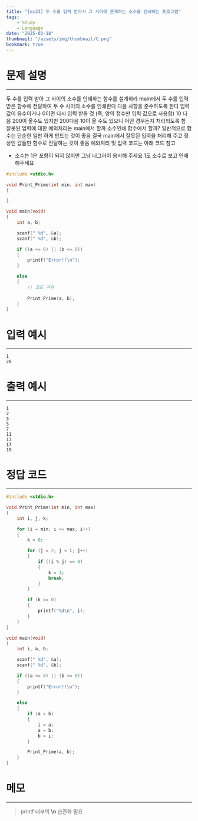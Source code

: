 ```yaml
---
title: "[ex33] 두 수를 입력 받아서 그 사이에 존재하는 소수를 인쇄하는 프로그램"
tags:
    - Study
    - Language
date: "2025-03-18"
thumbnail: "/assets/img/thumbnail/C.png"
bookmark: true
---
```

# 문제 설명
---
두 수를 입력 받아 그 사이의 소수를 인쇄하는 함수를 설계하라
main에서 두 수를 입력 받은 함수에 전달하여 두 수 사이의 소수를 인쇄한다
다음 사항을 준수하도록 한다
입력 값이 음수이거나 0이면 다시 입력 받을 것 (즉, 양의 정수만 입력 값으로 사용함)
10 다음 200이 올수도 있지만 200다음 10이 올 수도 있으니 어떤 경우든지 처리되도록 함
잘못된 입력에 대한 예외처리는 main에서 할까 소수인쇄 함수에서 할까?
일반적으로 함수는 단순한 일만 하게 만드는 것이 좋음
결국 main에서 잘못된 입력을 처리해 주고 정상인 값들만 함수로 전달하는 것이 좋음
예외처리 및 입력 코드는 아래 코드 참고

* 소수는 1은 포함이 되지 않지만 그냥 너그러이 용서해 주세요 1도 소수로 보고 인쇄 해주세요

```c
#include <stdio.h>

void Print_Prime(int min, int max)
{

}

void main(void)
{
	int a, b;

	scanf(" %d", &a);
	scanf(" %d", &b);

	if ((a <= 0) || (b <= 0))
	{
		printf("Error!!\n");
	}

	else
	{
		// 코드 구현
		
		Print_Prime(a, b);
	}
}
```

# 입력 예시
---

```
1
20
```

# 출력 예시
---

```
1
2
3
5
7
11
13
17
19
```

# 정답 코드
---

```c
#include <stdio.h>

void Print_Prime(int min, int max)
{
	int i, j, k;

	for (i = min; i <= max; i++)
	{
		k = 0;

		for (j = 2; j < i; j++)
		{
			if ((i % j) == 0)
			{
				k = 1;
				break;
			}
		}

		if (k == 0)
		{
			printf("%d\n", i);
		}
	}
}

void main(void)
{
	int i, a, b;

	scanf(" %d", &a);
	scanf(" %d", &b);

	if ((a <= 0) || (b <= 0))
	{
		printf("Error!!\n");
	}

	else
	{
		if (a > b)
		{
			i = a;
			a = b;
			b = i;
		}

		Print_Prime(a, b);
	}
}
```

# 메모
---
> printf 내부의 **\n** 습관화 필요